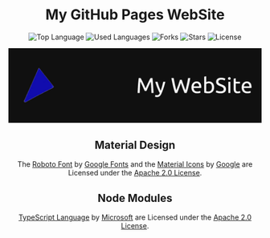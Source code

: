 <h1 align="center">My GitHub Pages WebSite</h1>

<p align="center">
  <img src="https://img.shields.io/github/languages/top/caiodsa-lab/caiodsa-lab.github.io?style=for-the-badge" alt="Top Language">
  <img src="https://img.shields.io/github/languages/count/caiodsa-lab/caiodsa-lab.github.io?style=for-the-badge" alt="Used Languages">
  <img src="https://img.shields.io/github/forks/caiodsa-lab/caiodsa-lab.github.io?style=for-the-badge" alt="Forks">
  <img src="https://img.shields.io/github/stars/caiodsa-lab/caiodsa-lab.github.io?style=for-the-badge" alt="Stars">
  <img src="https://img.shields.io/github/license/caiodsa-lab/caiodsa-lab.github.io?style=for-the-badge"" alt="License">
</p>

<img src="design/images/banner.jpg" alt="Banner">

<h2 align="center">Material Design</h2>
<p align="center">The <a href="https://github.com/googlefonts/roboto">Roboto Font</a> by <a href="https://github.com/googlefonts/">Google Fonts</a> and the <a href="https://github.com/google/material-design-icons">Material Icons</a> by <a href="https://github.com/google/">Google</a> are Licensed under the <a href="http://www.apache.org/licenses/LICENSE-2.0">Apache 2.0 License</a>.</p>

<h2 align="center">Node Modules</h2>

<p align="center"><a href="https://github.com/microsoft/TypeScript/">TypeScript Language</a> by <a href="https://github.com/microsoft/">Microsoft</a> are Licensed under the <a href="http://www.apache.org/licenses/LICENSE-2.0">Apache 2.0 License</a>.</p>

